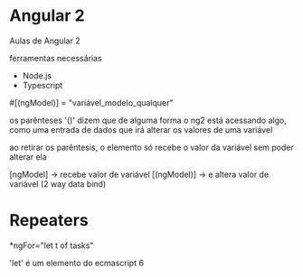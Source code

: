 # Angular 2
Aulas de Angular 2

ferramentas necessárias
- Node.js
- Typescript


#[(ngModel)] = "variável_modelo_qualquer"

os parênteses '()' dizem que de alguma forma o ng2 está acessando algo, 
como uma entrada de dados que irá alterar os valores de uma variável

ao retirar os parêntesis, o elemento só recebe o valor da variável sem poder alterar ela

[ngModel] -> recebe valor de variável
[(ngModel)] -> e altera valor de variável (2 way data bind)

# Repeaters
*ngFor="let t of tasks"

'let' é um elemento do ecmascript 6
